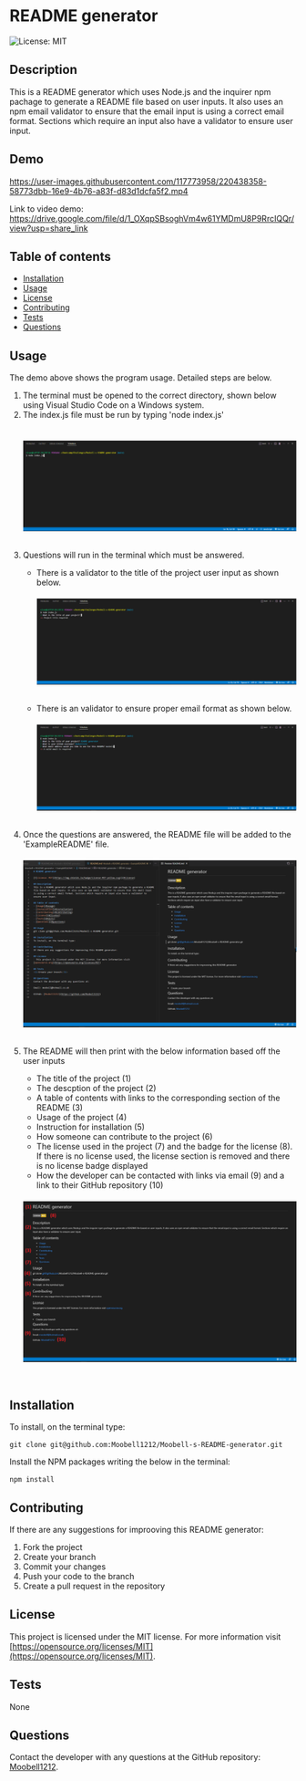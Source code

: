 # README generator

![License: MIT](https://img.shields.io/badge/License-MIT-yellow.svg)

## Description
This is a README generator which uses Node.js and the inquirer npm pachage to generate a README file based on user inputs. It also uses an npm email validator to ensure that the email input is using a correct email format. Sections which require an input also have a validator to ensure user input.

## Demo


https://user-images.githubusercontent.com/117773958/220438358-58773dbb-16e9-4b76-a83f-d83d1dcfa5f2.mp4

Link to video demo: https://drive.google.com/file/d/1_OXqpSBsoghVm4w61YMDmU8P9RrcIQQr/view?usp=share_link

## Table of contents
- [Installation](#installation)
- [Usage](#usage)
- [License](#license)
- [Contributing](#contributing)
- [Tests](#tests)
- [Questions](#questions)

## Usage
The demo above shows the program usage. Detailed steps are below.
<ol>
<li>The terminal must be opened to the correct directory, shown below using Visual Studio Code on a Windows system.</li>
<li>The index.js file must be run by typing 'node index.js'</li>
</br>
<img src="./Images/nodeindex.png" style="margin-top: 20px; margin-bottom:30px">
</br>
<li>Questions will run in the terminal which must be answered.</li>
<ul>
<li>There is a validator to the title of the project user input as shown below.</li>
<img src="./Images/validatetitle.png" style="margin-top: 20px; margin-bottom:30px">
<li>There is an validator to ensure proper email format as shown below.</li>
<img src="./Images/emailvalidate.png" style="margin-top: 20px; margin-bottom:30px">
</ul>
<li>Once the questions are answered, the README file will be added to the 'ExampleREADME' file.</li>
<img src="./Images/finalproduct.png" style="margin-top: 20px; margin-bottom:30px">
<li>The README will then print with the below information based off the user inputs</li>
<ul>
<li>The title of the project (1)</li>
<li>The descption of the project (2)</li>
<li>A table of contents with links to the corresponding section of the README (3)</li>
<li>Usage of the project (4)</li>
<li>Instruction for installation (5)</li>
<li>How someone can contribute to the project (6)</li>
<li>The license used in the project (7) and the badge for the license (8). If there is no license used, the license section is removed and there is no license badge displayed</li>

<li>How the developer can be contacted with links via email (9) and a link to their GitHub repository (10)</li>
</ul>
<img src="./Images/largeREADMEexample.png" style="margin-top: 20px; margin-bottom:30px">
</ol>

## Installation
To install, on the terminal type:
```
git clone git@github.com:Moobell1212/Moobell-s-README-generator.git
```

Install the NPM packages writing the below in the terminal:
```
npm install
```

## Contributing
If there are any suggestions for improoving this README generator:
<ol>
<li>Fork the project</li>
<li>Create your branch</li>
<li>Commit your changes</li>
<li>Push your code to the branch</li>
<li>Create a pull request in the repository</li>
</ol>

## License
This project is licensed under the MIT license. For more information visit [https://opensource.org/licenses/MIT](https://opensource.org/licenses/MIT).

## Tests
None

## Questions
Contact the developer with any questions at the GitHub repository: [Moobell1212](https://github.com/Moobell1212).
